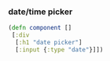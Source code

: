 ### date/time picker
```cljs
(defn component []
 [:div
  [:h1 "date picker"]
  [:input {:type "date"}]])
```
